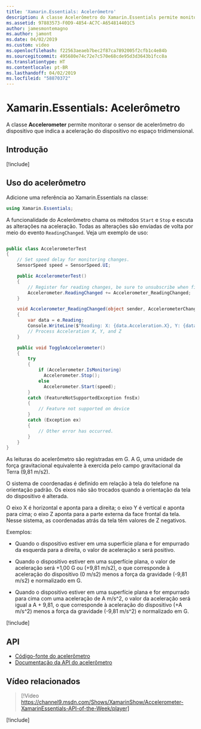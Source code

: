 ```yaml
---
title: 'Xamarin.Essentials: Acelerômetro'
description: A classe Acelerômetro do Xamarin.Essentials permite monitorar o sensor de acelerômetro do dispositivo, que indica a aceleração do dispositivo no espaço tridimensional.
ms.assetid: 97883573-F0D9-4854-AC7C-A654814401C5
author: jamesmontemagno
ms.author: jamont
ms.date: 04/02/2019
ms.custom: video
ms.openlocfilehash: f22563aeaeb7bec2f87ca7892005f2cfb1c4e84b
ms.sourcegitcommit: 495680e74c72e7c570e68cde95d3d3643b1fcc8a
ms.translationtype: HT
ms.contentlocale: pt-BR
ms.lasthandoff: 04/02/2019
ms.locfileid: "58870372"
---
```

# <a name="xamarinessentials-accelerometer"></a>Xamarin.Essentials: Acelerômetro

A classe **Accelerometer** permite monitorar o sensor de acelerômetro do dispositivo que indica a aceleração do dispositivo no espaço tridimensional.

## <a name="get-started"></a>Introdução

[!include[](~/essentials/includes/get-started.md)]

## <a name="using-accelerometer"></a>Uso do acelerômetro

Adicione uma referência ao Xamarin.Essentials na classe:

```csharp
using Xamarin.Essentials;
```

A funcionalidade do Acelerômetro chama os métodos `Start` e `Stop` e escuta as alterações na aceleração. Todas as alterações são enviadas de volta por meio do evento `ReadingChanged`. Veja um exemplo de uso:

```csharp

public class AccelerometerTest
{
    // Set speed delay for monitoring changes.
    SensorSpeed speed = SensorSpeed.UI;

    public AccelerometerTest()
    {
        // Register for reading changes, be sure to unsubscribe when finished
        Accelerometer.ReadingChanged += Accelerometer_ReadingChanged;
    }

    void Accelerometer_ReadingChanged(object sender, AccelerometerChangedEventArgs e)
    {
        var data = e.Reading;
        Console.WriteLine($"Reading: X: {data.Acceleration.X}, Y: {data.Acceleration.Y}, Z: {data.Acceleration.Z}");
        // Process Acceleration X, Y, and Z
    }

    public void ToggleAccelerometer()
    {
        try
        {
            if (Accelerometer.IsMonitoring)
              Accelerometer.Stop();
            else
              Accelerometer.Start(speed);
        }
        catch (FeatureNotSupportedException fnsEx)
        {
            // Feature not supported on device
        }
        catch (Exception ex)
        {
            // Other error has occurred.
        }
    }
}
```

As leituras do acelerômetro são registradas em G. A G, uma unidade de força gravitacional equivalente à exercida pelo campo gravitacional da Terra (9,81 m/s2).

O sistema de coordenadas é definido em relação à tela do telefone na orientação padrão. Os eixos não são trocados quando a orientação da tela do dispositivo é alterada.

O eixo X é horizontal e aponta para a direita; o eixo Y é vertical e aponta para cima; o eixo Z aponta para a parte externa da face frontal da tela. Nesse sistema, as coordenadas atrás da tela têm valores de Z negativos.

Exemplos:

- Quando o dispositivo estiver em uma superfície plana e for empurrado da esquerda para a direita, o valor de aceleração x será positivo.

- Quando o dispositivo estiver em uma superfície plana, o valor de aceleração será +1,00 G ou (+9,81 m/s2), o que corresponde à aceleração do dispositivo (0 m/s2) menos a força da gravidade (-9,81 m/s2) e normalizado em G.

- Quando o dispositivo estiver em uma superfície plana e for empurrado para cima com uma aceleração de A m/s^2, o valor da aceleração será igual a A + 9,81, o que corresponde à aceleração do dispositivo (+A m/s^2) menos a força da gravidade (-9,81 m/s^2) e normalizado em G.

[!include[](~/essentials/includes/sensor-speed.md)]

## <a name="api"></a>API

- [Código-fonte do acelerômetro](https://github.com/xamarin/Essentials/tree/master/Xamarin.Essentials/Accelerometer)
- [Documentação da API do acelerômetro](xref:Xamarin.Essentials.Accelerometer)

## <a name="related-video"></a>Vídeo relacionados

> [!Video https://channel9.msdn.com/Shows/XamarinShow/Accelerometer-XamarinEssentials-API-of-the-Week/player]

[!include[](~/essentials/includes/xamarin-show-essentials.md)]

